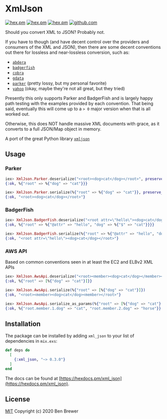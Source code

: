 # XmlJson

[![hex.pm](https://img.shields.io/hexpm/v/xml_json.svg)](https://hex.pm/packages/xml_json)
[![hex.pm](https://img.shields.io/hexpm/dt/xml_json.svg)](https://hex.pm/packages/xml_json)
[![hex.pm](https://img.shields.io/hexpm/l/xml_json.svg)](https://hex.pm/packages/xml_json)
[![github.com](https://img.shields.io/github/last-commit/bennyhat/xml_json.svg)](https://github.com/bennyhat/xml_json)

Should you convert XML to JSON? Probably not.

If you have to though (and have decent control over the providers and consumers
of the XML and JSON), then there are some decent conventions out there for
lossless and near-lossless conversion, such as:

- [`abdera`](http://wiki.open311.org/JSON_and_XML_Conversion/#the-abdera-convention)
- [`badgerfish`](http://www.sklar.com/badgerfish/)
- [`cobra`](http://wiki.open311.org/JSON_and_XML_Conversion/#the-cobra-convention)
- [`gdata`](http://wiki.open311.org/JSON_and_XML_Conversion/#the-gdata-convention)
- [`parker`](https://developer.mozilla.org/en-US/docs/Archive/JXON#The_Parker_Convention) (pretty lossy, but my personal favorite)
- [`yahoo`](https://developer.yahoo.com/yql/guide/response.html#response-xml-to-json) (okay, maybe they're not all great, but they tried)

Presently this only supports Parker and BadgerFish and is largely happy path
testing with the examples provided by each convention. That being said,
eventually this will come up to a `> 0` major version when that is all worked
out.

Otherwise, this does NOT handle massive XML documents with grace, as it
converts to a full JSON/Map object in memory.

A port of the great Python library [`xmljson`](https://pypi.org/project/xmljson/)

## Usage

### Parker
```elixir
iex> XmlJson.Parker.deserialize("<root><dog>cat</dog></root>", preserve_root: true)
{:ok, %{"root" => %{"dog" => "cat"}}}

iex> XmlJson.Parker.serialize(%{"root" => %{"dog" => "cat"}}, preserve_root: "root")
{:ok, "<root><dog>cat</dog></root>"}
```

### BadgerFish
```elixir
iex> XmlJson.BadgerFish.deserialize("<root attr=\"hello\"><dog>cat</dog></root>")
{:ok, %{"root" => %{"@attr" => "hello", "dog" => %{"$" => "cat"}}}}

iex> XmlJson.BadgerFish.serialize(%{"root" => %{"@attr" => "hello", "dog" => %{"$" => "cat"}}})
{:ok, "<root attr=\"hello\"><dog>cat</dog></root>"}
```

### AWS API
Based on common conventions seen in at least the EC2 and ELBv2 XML APIs
```elixir
iex> XmlJson.AwsApi.deserialize("<root><member><dog>cat</dog></member></root>")
{:ok, %{"root" => [%{"dog" => "cat"}]}}

iex> XmlJson.AwsApi.serialize(%{"root" => [%{"dog" => "cat"}]})
{:ok, "<root><member><dog>cat</dog><member></root>"}

iex> XmlJson.AwsApi.serialize_as_params(%{"root" => [%{"dog" => "cat"}, %{"dog" => "horse"}]})
{:ok, %{"root.member.1.dog" => "cat", "root.member.2.dog" => "horse"}}
```

## Installation

The package can be installed by adding `xml_json` to your list of dependencies
in `mix.exs`:

```elixir
def deps do
  [
    {:xml_json, "~> 0.3.0"}
  ]
end
```

The docs can be found at [https://hexdocs.pm/xml_json](https://hexdocs.pm/xml_json).

## License

[MIT](LICENSE) Copyright (c) 2020 Ben Brewer
